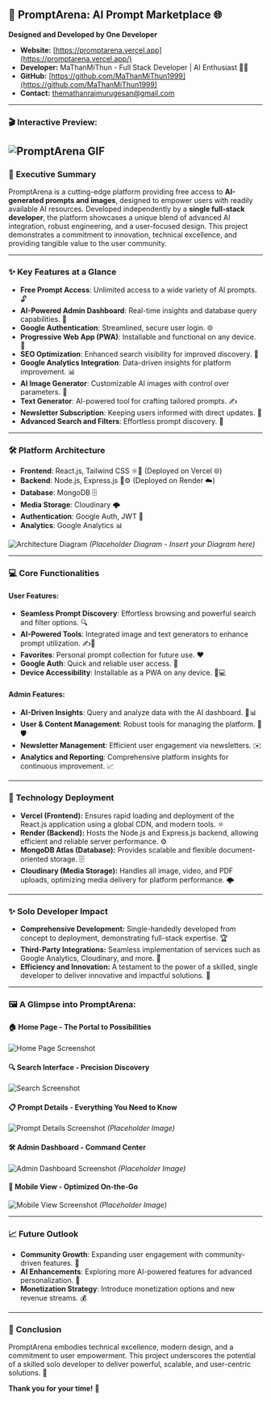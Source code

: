 ## 🚀 **PromptArena: AI Prompt Marketplace** 🌐

**Designed and Developed by One Developer**

*   **Website:** [https://promptarena.vercel.app](https://promptarena.vercel.app/)
*   **Developer:** MaThanMiThun - Full Stack Developer | AI Enthusiast 🧙‍♂️
*   **GitHub:** [https://github.com/MaThanMiThun1999](https://github.com/MaThanMiThun1999)
*   **Contact:** [themathanrajmurugesan@gmail.com](mailto:themathanrajmurugesan@gmail.com)
---

### 🎬 **Interactive Preview:**
![PromptArena GIF](https://mathanmithun.neocities.org/PromptArena/promptarena-git-low.gif)  
---

### 🎯 **Executive Summary**

PromptArena is a cutting-edge platform providing free access to **AI-generated prompts and images**, designed to empower users with readily available AI resources. Developed independently by a **single full-stack developer**, the platform showcases a unique blend of advanced AI integration, robust engineering, and a user-focused design. This project demonstrates a commitment to innovation, technical excellence, and providing tangible value to the user community.

---

### ✨ **Key Features at a Glance**

*   **Free Prompt Access**: Unlimited access to a wide variety of AI prompts. 🔓
*   **AI-Powered Admin Dashboard**: Real-time insights and database query capabilities. 🧠
*   **Google Authentication**: Streamlined, secure user login. 🌐
*   **Progressive Web App (PWA)**: Installable and functional on any device. 📱
*   **SEO Optimization**: Enhanced search visibility for improved discovery. 🌟
*   **Google Analytics Integration**: Data-driven insights for platform improvement. 📊
*   **AI Image Generator**: Customizable AI images with control over parameters. 🎨
*   **Text Generator**: AI-powered tool for crafting tailored prompts. ✍️
*   **Newsletter Subscription**: Keeping users informed with direct updates. 📩
*   **Advanced Search and Filters**: Effortless prompt discovery. 🔎

---

### 🛠️ **Platform Architecture**

*   **Frontend**: React.js, Tailwind CSS ⚛️🎨 (Deployed on Vercel 🌐)
*   **Backend**: Node.js, Express.js 🚀⚙️ (Deployed on Render ☁️)
*   **Database**: MongoDB 🗄️
*   **Media Storage**: Cloudinary 🌩️
*   **Authentication**: Google Auth, JWT 🔐
*   **Analytics**: Google Analytics 📊

![Architecture Diagram](https://via.placeholder.com/800x400 "Platform Architecture") *(Placeholder Diagram - Insert your Diagram here)*

---

### 💻 **Core Functionalities**

#### **User Features**:

*   **Seamless Prompt Discovery**: Effortless browsing and powerful search and filter options. 🔍
*   **AI-Powered Tools**: Integrated image and text generators to enhance prompt utilization. ✍️🎨
*   **Favorites**: Personal prompt collection for future use. ❤️
*   **Google Auth**: Quick and reliable user access. 🔑
*   **Device Accessibility**: Installable as a PWA on any device. 📱💻

#### **Admin Features**:

*   **AI-Driven Insights**: Query and analyze data with the AI dashboard. 🤖📊
*   **User & Content Management**: Robust tools for managing the platform. 👤🛡️
*   **Newsletter Management**: Efficient user engagement via newsletters. ✉️
*   **Analytics and Reporting**: Comprehensive platform insights for continuous improvement. 📈

---

### 🚀 **Technology Deployment**

*   **Vercel (Frontend):** Ensures rapid loading and deployment of the React.js application using a global CDN, and modern tools. ⚛️
*   **Render (Backend):** Hosts the Node.js and Express.js backend, allowing efficient and reliable server performance. ⚙️
*   **MongoDB Atlas (Database):** Provides scalable and flexible document-oriented storage. 🗄️
*   **Cloudinary (Media Storage):** Handles all image, video, and PDF uploads, optimizing media delivery for platform performance. 🌩️

---

### ✨ **Solo Developer Impact**

*   **Comprehensive Development:** Single-handedly developed from concept to deployment, demonstrating full-stack expertise. 🏆
*   **Third-Party Integrations:** Seamless implementation of services such as Google Analytics, Cloudinary, and more. 💪
*   **Efficiency and Innovation:** A testament to the power of a skilled, single developer to deliver innovative and impactful solutions. 🚀

---

### 🖼️ **A Glimpse into PromptArena:**

#### 🏠 **Home Page - The Portal to Possibilities**
![Home Page Screenshot](https://mathanmithun.neocities.org/PromptArena/promptarena-home.webp "Home Page")

#### 🔍 **Search Interface - Precision Discovery**
![Search Screenshot](https://mathanmithun.neocities.org/PromptArena/promptarena-explore.webp "Search Interface")

#### 📋 **Prompt Details - Everything You Need to Know**
![Prompt Details Screenshot](https://via.placeholder.com/600x300 "Prompt Details") *(Placeholder Image)*

#### 🛠️ **Admin Dashboard - Command Center**
![Admin Dashboard Screenshot](https://via.placeholder.com/600x300 "Admin Dashboard") *(Placeholder Image)*

#### 📱 **Mobile View - Optimized On-the-Go**
![Mobile View Screenshot](https://via.placeholder.com/600x300 "Mobile View") *(Placeholder Image)*

---

### 📈 **Future Outlook**

*   **Community Growth**: Expanding user engagement with community-driven features. 💬
*   **AI Enhancements**: Exploring more AI-powered features for advanced personalization. 🤖
*   **Monetization Strategy**: Introduce monetization options and new revenue streams. 💰

---

### 🌟 **Conclusion**

PromptArena embodies technical excellence, modern design, and a commitment to user empowerment. This project underscores the potential of a skilled solo developer to deliver powerful, scalable, and user-centric solutions. 🎉

**Thank you for your time!** 🚀

